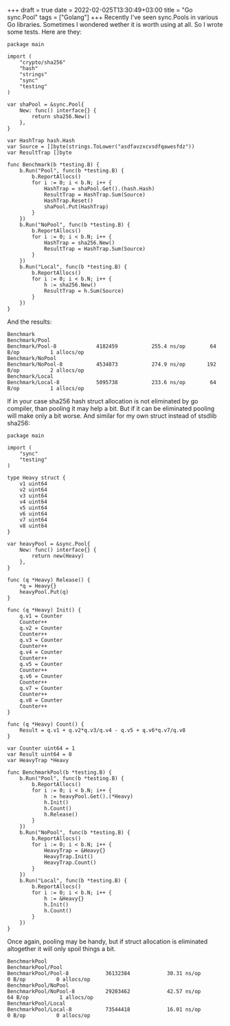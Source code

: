 +++ 
draft = true
date = 2022-02-025T13:30:49+03:00
title = "Go sync.Pool"
tags = ["Golang"]
+++ 
Recently I've seen sync.Pools in various Go libraries. Sometimes I wondered wether it is worth using at all. So I wrote some tests. Here are they:

```
package main

import (
	"crypto/sha256"
	"hash"
	"strings"
	"sync"
	"testing"
)

var shaPool = &sync.Pool{
	New: func() interface{} {
		return sha256.New()
	},
}

var HashTrap hash.Hash
var Source = []byte(strings.ToLower("asdfavzxcvsdfqawesfdz"))
var ResultTrap []byte

func Benchmark(b *testing.B) {
	b.Run("Pool", func(b *testing.B) {
		b.ReportAllocs()
		for i := 0; i < b.N; i++ {
			HashTrap = shaPool.Get().(hash.Hash)
			ResultTrap = HashTrap.Sum(Source)
			HashTrap.Reset()
			shaPool.Put(HashTrap)
		}
	})
	b.Run("NoPool", func(b *testing.B) {
		b.ReportAllocs()
		for i := 0; i < b.N; i++ {
			HashTrap = sha256.New()
			ResultTrap = HashTrap.Sum(Source)
		}
	})
	b.Run("Local", func(b *testing.B) {
		b.ReportAllocs()
		for i := 0; i < b.N; i++ {
			h := sha256.New()
			ResultTrap = h.Sum(Source)
		}
	})
}
```
And the results:
```
Benchmark
Benchmark/Pool
Benchmark/Pool-8         	 4182459	       255.4 ns/op	      64 B/op	       1 allocs/op
Benchmark/NoPool
Benchmark/NoPool-8       	 4534873	       274.9 ns/op	     192 B/op	       2 allocs/op
Benchmark/Local
Benchmark/Local-8        	 5095738	       233.6 ns/op	      64 B/op	       1 allocs/op
```
If in your case sha256 hash struct allocation is not eliminated by go compiler, than pooling it may help a bit. But if it can be eliminated pooling will make only a bit worse.
And similar for my own struct instead of stsdlib sha256:
```
package main

import (
	"sync"
	"testing"
)

type Heavy struct {
	v1 uint64
	v2 uint64
	v3 uint64
	v4 uint64
	v5 uint64
	v6 uint64
	v7 uint64
	v8 uint64
}

var heavyPool = &sync.Pool{
	New: func() interface{} {
		return new(Heavy)
	},
}

func (q *Heavy) Release() {
	*q = Heavy{}
	heavyPool.Put(q)
}

func (q *Heavy) Init() {
	q.v1 = Counter
	Counter++
	q.v2 = Counter
	Counter++
	q.v3 = Counter
	Counter++
	q.v4 = Counter
	Counter++
	q.v5 = Counter
	Counter++
	q.v6 = Counter
	Counter++
	q.v7 = Counter
	Counter++
	q.v8 = Counter
	Counter++
}

func (q *Heavy) Count() {
	Result = q.v1 + q.v2*q.v3/q.v4 - q.v5 + q.v6*q.v7/q.v8
}

var Counter uint64 = 1
var Result uint64 = 0
var HeavyTrap *Heavy

func BenchmarkPool(b *testing.B) {
	b.Run("Pool", func(b *testing.B) {
		b.ReportAllocs()
		for i := 0; i < b.N; i++ {
			h := heavyPool.Get().(*Heavy)
			h.Init()
			h.Count()
			h.Release()
		}
	})
	b.Run("NoPool", func(b *testing.B) {
		b.ReportAllocs()
		for i := 0; i < b.N; i++ {
			HeavyTrap = &Heavy{}
			HeavyTrap.Init()
			HeavyTrap.Count()
		}
	})
	b.Run("Local", func(b *testing.B) {
		b.ReportAllocs()
		for i := 0; i < b.N; i++ {
			h := &Heavy{}
			h.Init()
			h.Count()
		}
	})
}
```
Once again, pooling may be handy, but if struct allocation is eliminated altogether it will only spoil things a bit.
```
BenchmarkPool
BenchmarkPool/Pool
BenchmarkPool/Pool-8         	36132384	        30.31 ns/op	       0 B/op	       0 allocs/op
BenchmarkPool/NoPool
BenchmarkPool/NoPool-8       	29203462	        42.57 ns/op	      64 B/op	       1 allocs/op
BenchmarkPool/Local
BenchmarkPool/Local-8        	73544418	        16.01 ns/op	       0 B/op	       0 allocs/op
```

